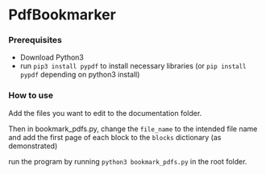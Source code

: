 # PdfBookmarker

### Prerequisites

- Download Python3
- run `pip3 install pypdf` to install necessary libraries (or `pip install pypdf` depending on python3 install)

### How to use

Add the files you want to edit to the documentation folder.

Then in bookmark_pdfs.py, change the `file_name` to the intended file name and add the first page of each block to the `blocks` dictionary (as demonstrated)

run the program by running `python3 bookmark_pdfs.py` in the root folder.
